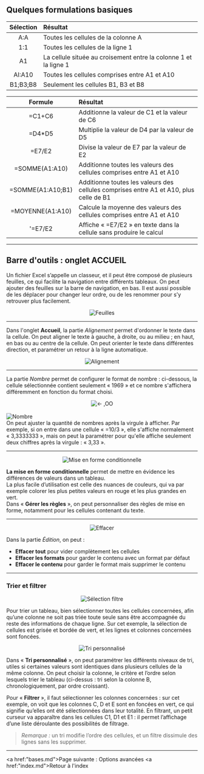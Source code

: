 
## Quelques formulations basiques


Sélection | Résultat
:-----:|:----
A:A | Toutes les cellules de la colonne A
1:1 | Toutes les cellules de la ligne 1
A1 | La cellule située au croisement entre la colonne 1 et la ligne 1
AI:A10 | Toutes les cellules comprises entre A1 et A10
B1;B3;B8 | Seulement les cellules B1, B3 et B8

Formule | Résultat
:-----:|:----
=C1+C6 | Additionne la valeur de C1 et la valeur de C6
=D4*D5 | Multiplie la valeur de D4 par la valeur de D5
=E7/E2 | Divise la valeur de E7 par la valeur de E2
=SOMME(A1:A10) | Additionne toutes les valeurs des cellules comprises entre A1 et A10
=SOMME(A1:A10;B1) | Additionne toutes les valeurs des cellules comprises entre A1 et A10, plus celle de B1
=MOYENNE(A1:A10) | Calcule la moyenne des valeurs des cellules comprises entre A1 et A10
'=E7/E2 | Affiche « =E7/E2 » en texte dans la cellule sans produire le calcul

--------

## Barre d'outils : onglet ACCUEIL

Un fichier Excel s’appelle un classeur, et il peut être composé de plusieurs feuilles, ce qui facilite la navigation entre différents tableaux. On peut ajouter des feuilles sur la barre de navigation, en bas. Il est aussi possible de les déplacer pour changer leur ordre, ou de les renommer pour s’y retrouver plus facilement.

<center> <img src="jpg/feuilles.JPG" alt="Feuilles" /> </center>

-------

Dans l'onglet **Accueil**, la partie *Alignement* permet d'ordonner le texte dans la cellule.
On peut aligner le texte à gauche, à droite, ou au milieu ; en haut, en bas ou au centre de la cellule.
On peut orienter le texte dans différentes direction, et paramétrer un retour à la ligne automatique.

<center> <img src="jpg/alignement.jpg" alt="Alignement" /> </center>

-------

La partie *Nombre* permet de configurer le format de nombre : ci-dessous, la cellule sélectionnée contient seulement « 1969 » et ce nombre s'affichera différemment en fonction du format choisi.

<center> <img src="jpg/nombre1.jpg" alt="<- ,OO" /> </center> <br>
<img src="jpg/nombre.jpg" alt="Nombre" /> <br>
On peut ajuster la quantité de nombres après la virgule à afficher. Par exemple, si on entre dans une cellule « =10/3 », elle s'affiche normalement « 3,3333333 », mais on peut la paramétrer pour qu'elle affiche seulement deux chiffres après la virgule : « 3,33 ».

------

<center> <img src="jpg/mise_en_forme_conditionnelle.jpg" alt="Mise en forme conditionnelle" /> </center>

**La mise en forme conditionnelle** permet de mettre en évidence les différences de valeurs dans un tableau. <br>
La plus facile d’utilisation est celle des nuances de couleurs, qui va par exemple colorer les plus petites valeurs en rouge et les plus grandes en vert. <br>
Dans « **Gérer les règles** », on peut personnaliser des règles de mise en forme, notamment pour les cellules contenant du texte.

----------

<center> <img src="jpg/effacer.jpg" alt="Effacer" /> </center>

Dans la partie *Édition*, on peut :
- **Effacer tout** pour vider complètement les cellules
- **Effacer les formats** pour garder le contenu avec un format par défaut
- **Effacer le contenu** pour garder le format mais supprimer le contenu

----------

### Trier et filtrer

<center> <img src="jpg/selection_filtre.jpg" alt="Sélection filtre" /> </center>

Pour trier un tableau, bien sélectionner toutes les cellules concernées, afin qu’une colonne ne soit pas triée toute seule sans être accompagnée du reste des informations de chaque ligne. Sur cet exemple, la sélection de cellules est grisée et bordée de vert, et les lignes et colonnes concernées sont foncées.

<center> <img src="jpg/tri.jpg" alt="Tri personnalisé" /> </center>

Dans « **Tri personnalisé** », on peut paramétrer les différents niveaux de tri, utiles si certaines valeurs sont identiques dans plusieurs cellules de la même colonne. On peut choisir la colonne, le critère et l’ordre selon lesquels trier le tableau (ci-dessus : tri selon la colonne B, chronologiquement, par ordre croissant).

Pour « **Filtrer** », il faut sélectionner les colonnes concernées : sur cet exemple, on voit que les colonnes C, D et E sont en foncées en vert, ce qui signifie qu’elles ont été sélectionnées dans leur totalité. En filtrant, un petit curseur va apparaître dans les cellules C1, D1 et E1 : il permet l’affichage d’une liste déroulante des possibilités de filtrage.

> *Remarque :* un tri modifie l’ordre des cellules, et un filtre dissimule des lignes sans les supprimer.

----------

<a href:"bases.md">Page suivante : Options avancées </a>
<a href:"index.md">Retour à l'index </a>










